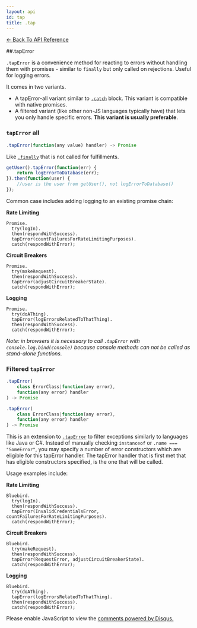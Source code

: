 ```yaml
---
layout: api
id: tap
title: .tap
---
```



[← Back To API Reference](/docs/api-reference.html)
<div class="api-code-section"><markdown>
##.tapError


`.tapError` is a convenience method for reacting to errors without handling them with promises - similar to `finally` but only called on rejections. Useful for logging errors.

It comes in two variants.
 - A tapError-all variant similar to [`.catch`](.) block. This variant is compatible with native promises. 
 - A filtered variant (like other non-JS languages typically have) that lets you only handle specific errors. **This variant is usually preferable**. 


### `tapError` all
```js
.tapError(function(any value) handler) -> Promise
```


Like [`.finally`](.) that is not called for fulfillments.

```js
getUser().tapError(function(err) {
    return logErrorToDatabase(err);
}).then(function(user) {
    //user is the user from getUser(), not logErrorToDatabase()
});
```

Common case includes adding logging to an existing promise chain:

**Rate Limiting**
```
Promise.
  try(logIn).
  then(respondWithSuccess).
  tapError(countFailuresForRateLimitingPurposes).
  catch(respondWithError);
```

**Circuit Breakers**
```
Promise.
  try(makeRequest).
  then(respondWithSuccess).
  tapError(adjustCircuitBreakerState).
  catch(respondWithError);
```

**Logging**
```
Promise.
  try(doAThing).
  tapError(logErrorsRelatedToThatThing).
  then(respondWithSuccess).
  catch(respondWithError);
```
*Note: in browsers it is necessary to call `.tapError` with `console.log.bind(console)` because console methods can not be called as stand-alone functions.*

### Filtered `tapError`


```js
.tapError(
    class ErrorClass|function(any error),
    function(any error) handler
) -> Promise
```
```js
.tapError(
    class ErrorClass|function(any error),
    function(any error) handler
) -> Promise


```
This is an extension to [`.tapError`](.) to filter exceptions similarly to languages like Java or C#. Instead of manually checking `instanceof` or `.name === "SomeError"`, you may specify a number of error constructors which are eligible for this tapError handler. The tapError handler that is first met that has eligible constructors specified, is the one that will be called.

Usage examples include:

**Rate Limiting**
```
Bluebird.
  try(logIn).
  then(respondWithSuccess).
  tapError(InvalidCredentialsError, countFailuresForRateLimitingPurposes).
  catch(respondWithError);
```

**Circuit Breakers**
```
Bluebird.
  try(makeRequest).
  then(respondWithSuccess).
  tapError(RequestError, adjustCircuitBreakerState).
  catch(respondWithError);
```

**Logging**
```
Bluebird.
  try(doAThing).
  tapError(logErrorsRelatedToThatThing).
  then(respondWithSuccess).
  catch(respondWithError);
```

</markdown></div>

<div id="disqus_thread"></div>
<script type="text/javascript">
    var disqus_title = ".tap";
    var disqus_shortname = "bluebirdjs";
    var disqus_identifier = "disqus-id-tap";
    
    (function() {
        var dsq = document.createElement("script"); dsq.type = "text/javascript"; dsq.async = true;
        dsq.src = "//" + disqus_shortname + ".disqus.com/embed.js";
        (document.getElementsByTagName("head")[0] || document.getElementsByTagName("body")[0]).appendChild(dsq);
    })();
</script>
<noscript>Please enable JavaScript to view the <a href="https://disqus.com/?ref_noscript" rel="nofollow">comments powered by Disqus.</a></noscript>